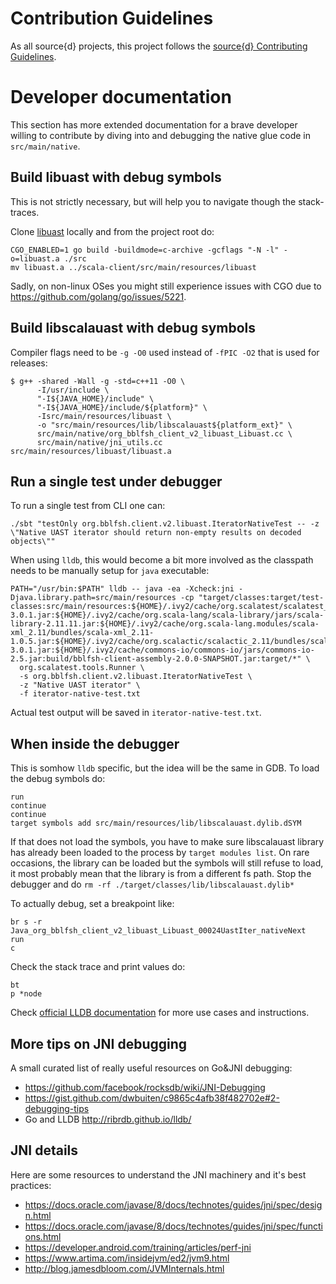 # Contribution Guidelines

As all source{d} projects, this project follows the
[source{d} Contributing Guidelines](https://github.com/src-d/guide/blob/master/engineering/documents/CONTRIBUTING.md).


# Developer documentation

This section has more extended documentation for a brave developer willing to
contribute by diving into and debugging the native glue code in `src/main/native`.

## Build libuast with debug symbols
This is not strictly necessary, but will help you to navigate though the stack-traces.

Clone [libuast](https://github.com/bblfsh/libuast) locally and from the project root do:
```
CGO_ENABLED=1 go build -buildmode=c-archive -gcflags "-N -l" -o=libuast.a ./src
mv libuast.a ../scala-client/src/main/resources/libuast
```

Sadly, on non-linux OSes you might still experience issues with CGO due to https://github.com/golang/go/issues/5221.


## Build libscalauast with debug symbols
Compiler flags need to be `-g -O0` used instead of `-fPIC -O2` that is used for releases:
```
$ g++ -shared -Wall -g -std=c++11 -O0 \
      -I/usr/include \
      "-I${JAVA_HOME}/include" \
      "-I${JAVA_HOME}/include/${platform}" \
      -Isrc/main/resources/libuast \
      -o "src/main/resources/lib/libscalauast${platform_ext}" \
      src/main/native/org_bblfsh_client_v2_libuast_Libuast.cc \
      src/main/native/jni_utils.cc src/main/resources/libuast/libuast.a
```

## Run a single test under debugger
To run a single test from CLI one can:

```
./sbt "testOnly org.bblfsh.client.v2.libuast.IteratorNativeTest -- -z \"Native UAST iterator should return non-empty results on decoded objects\""
```

When using `lldb`, this would become a bit more involved as the classpath needs to be
manually setup for `java` executable:

```
PATH="/usr/bin:$PATH" lldb -- java -ea -Xcheck:jni -Djava.library.path=src/main/resources -cp "target/classes:target/test-classes:src/main/resources:${HOME}/.ivy2/cache/org.scalatest/scalatest_2.11/bundles/scalatest_2.11-3.0.1.jar:${HOME}/.ivy2/cache/org.scala-lang/scala-library/jars/scala-library-2.11.11.jar:${HOME}/.ivy2/cache/org.scala-lang.modules/scala-xml_2.11/bundles/scala-xml_2.11-1.0.5.jar:${HOME}/.ivy2/cache/org.scalactic/scalactic_2.11/bundles/scalactic_2.11-3.0.1.jar:${HOME}/.ivy2/cache/commons-io/commons-io/jars/commons-io-2.5.jar:build/bblfsh-client-assembly-2.0.0-SNAPSHOT.jar:target/*" \
  org.scalatest.tools.Runner \
  -s org.bblfsh.client.v2.libuast.IteratorNativeTest \
  -z "Native UAST iterator" \
  -f iterator-native-test.txt
```
Actual test output will be saved in `iterator-native-test.txt`.

## When inside the debugger

This is somhow `lldb` specific, but the idea will be the same in GDB.
To load the debug symbols do:

```
run
continue
continue
target symbols add src/main/resources/lib/libscalauast.dylib.dSYM
```

If that does not load the symbols, you have to make sure libscalauast library has
already been loaded to the process by `target modules list`.
On rare occasions, the library can be loaded but the symbols will still refuse
to load, it most probably mean that the library is from a different fs path.
Stop the debugger and do `rm -rf ./target/classes/lib/libscalauast.dylib*`

To actually debug, set a breakpoint like:
```
br s -r Java_org_bblfsh_client_v2_libuast_Libuast_00024UastIter_nativeNext
run
c
```

Check the stack trace and print values do:
```
bt
p *node
```

Check [official LLDB documentation](https://lldb.llvm.org/use/map.html) for more
use cases and instructions.

## More tips on JNI debugging

A small curated list of really useful resources on Go&JNI debugging:
 - https://github.com/facebook/rocksdb/wiki/JNI-Debugging
 - https://gist.github.com/dwbuiten/c9865c4afb38f482702e#2-debugging-tips
 - Go and LLDB http://ribrdb.github.io/lldb/

## JNI details

Here are some resources to understand the JNI machinery and it's best practices:
 - https://docs.oracle.com/javase/8/docs/technotes/guides/jni/spec/design.html
 - https://docs.oracle.com/javase/8/docs/technotes/guides/jni/spec/functions.html
 - https://developer.android.com/training/articles/perf-jni
 - https://www.artima.com/insidejvm/ed2/jvm9.html
 - http://blog.jamesdbloom.com/JVMInternals.html
